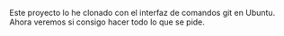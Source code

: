 Este proyecto lo he clonado con el interfaz de comandos git en Ubuntu.
Ahora veremos si consigo hacer todo lo que se pide.